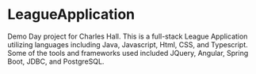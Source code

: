 # LeagueApplication
Demo Day project for Charles Hall. This is a full-stack League Application utilizing languages including Java, Javascript, Html, CSS, and Typescript.  Some of the tools and frameworks used included JQuery, Angular, Spring Boot, JDBC, and PostgreSQL.
